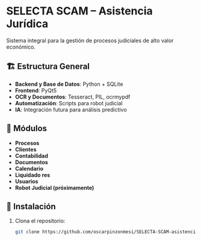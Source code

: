# SELECTA SCAM – Asistencia Jurídica

Sistema integral para la gestión de procesos judiciales de alto valor económico.

## 🏗 Estructura General

- **Backend y Base de Datos**: Python + SQLite
- **Frontend**: PyQt5
- **OCR y Documentos**: Tesseract, PIL, ocrmypdf
- **Automatización**: Scripts para robot judicial
- **IA**: Integración futura para análisis predictivo

## 🧱 Módulos

- **Procesos**
- **Clientes**
- **Contabilidad**
- **Documentos**
- **Calendario**
- **Liquidado   res**
- **Usuarios**
- **Robot Judicial (próximamente)**

## 🚀 Instalación

1. Clona el repositorio:
   ```bash
   git clone https://github.com/oscarpinzonmesi/SELECTA-SCAM-asistencia-juridica.git
